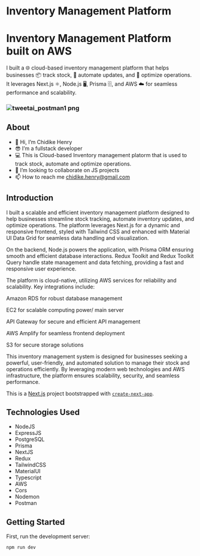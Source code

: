 # Inventory Management Platform

# Inventory Management Platform built on AWS
I built a 🌐 cloud-based inventory management platform that helps businesses 📦 track stock, 🔄 automate updates, and 🚀 optimize operations. It leverages Next.js ⚛️, Node.js 🖥️, Prisma 🗄️, and AWS ☁️ for seamless performance and scalability.

### ![tweetai_postman1 png](https://github.com/user-attachments/assets/7d4f166e-f6a6-423f-99fd-9ad8d9e81bda)


## About 
* 👋 Hi, I’m Chidike Henry
* 😎 I’m a fullstack developer
* 💻 This is Cloud-based Inventory management platorm that is used to track stock, automate and optimize operations.
* 💞️ I’m looking to collaborate on JS projects
* 📫 How to reach me chidike.henry@gmail.com

## Introduction
I built a scalable and efficient inventory management platform designed to help businesses streamline stock tracking,
automate inventory updates, and optimize operations. The platform leverages Next.js for a dynamic and responsive frontend,
styled with Tailwind CSS and enhanced with Material UI Data Grid for seamless data handling and visualization.

On the backend, Node.js powers the application, with Prisma ORM ensuring smooth and efficient database interactions. 
Redux Toolkit and Redux Toolkit Query handle state management and data fetching, providing a fast and responsive user experience.

The platform is cloud-native, utilizing AWS services for reliability and scalability. Key integrations include:

Amazon RDS for robust database management

EC2 for scalable computing power/ main server

API Gateway for secure and efficient API management

AWS Amplify for seamless frontend deployment

S3 for secure storage solutions

This inventory management system is designed for businesses seeking a powerful, user-friendly,
and automated solution to manage their stock and operations efficiently. 
By leveraging modern web technologies and AWS infrastructure, the platform ensures scalability, security, and seamless performance.

This is a [Next.js](https://nextjs.org) project bootstrapped with [`create-next-app`](https://nextjs.org/docs/app/api-reference/cli/create-next-app).

## Technologies Used
* NodeJS
* ExpressJS
* PostgreSQL
* Prisma
* NextJS
* Redux
* TailwindCSS
* MaterialUI
* Typescript
* AWS
* Cors
* Nodemon
* Postman

## Getting Started

First, run the development server:

```bash
npm run dev
```

